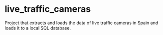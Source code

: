 # live_traffic_cameras
Project that extracts and loads the data of live traffic cameras in Spain and loads it to a local SQL database.
